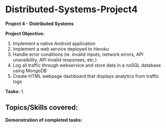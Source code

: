 # Distributed-Systems-Project4
**Project 4 - Distributed Systems**

**Project Objective:**

1. Implement a native Android application
2. Implement a web service deployed to Heroku
3. Handle error conditions (ie. invalid inputs, network errors, API unavaibility, API invalid responses, etc.)
4. Log all traffic through webservice and store data in a noSQL database using MongoDB
5. Create HTML webpage dashboard that displays analytics from traffic logs

**Tasks:**
1. 

**Topics/Skills covered:**
- 

**Demonstration of completed tasks:**
